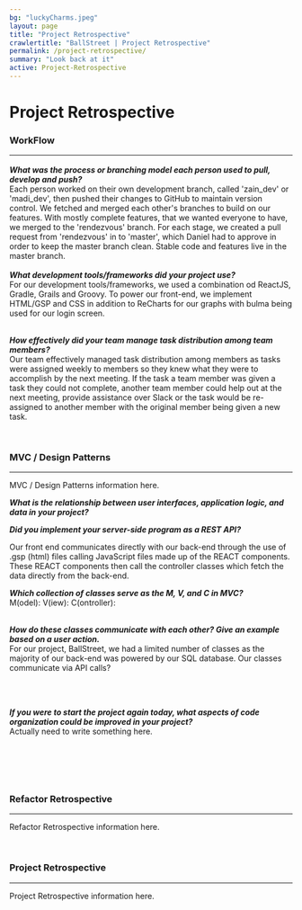 ```yaml
---
bg: "luckyCharms.jpeg"
layout: page
title: "Project Retrospective"
crawlertitle: "BallStreet | Project Retrospective"
permalink: /project-retrospective/
summary: "Look back at it"
active: Project-Retrospective
---
```

# Project Retrospective

<h3> WorkFlow 
<hr>
</h3>
<p> <b><i>What was the process or branching model each person used to pull, develop and push? </i></b>
<br>
Each person worked on their own development branch, called 'zain_dev' or 'madi_dev', then pushed their changes to GitHub to maintain version control. We fetched and merged each other's branches to build on our features. With mostly complete features, that we wanted everyone to have, we merged to the 'rendezvous' branch. For each stage, we created a pull request from 'rendezvous' in to 'master', which Daniel had to approve in order to keep the master branch clean. Stable code and features live in the master branch.
<br><br>
<b><i>What development tools/frameworks did your project use?</i></b>
<br>
For our development tools/frameworks, we used a combination od ReactJS, Gradle, Grails and Groovy. To power our front-end, we implement HTML/GSP and CSS in addition to ReCharts for our graphs with bulma being used for our login screen. 
<br><br>

<b><i>How effectively did your team manage task distribution among team members?</i></b>
<br>
Our team effectively managed task distribution among members as tasks were assigned weekly to members so they knew what they were to accomplish by the next meeting. If the task a team member was given a task they could not complete, another team member could help out at the next meeting, provide assistance over Slack or the task would be re-assigned to another member with the original member being given a new task.
</p>

<br>

<h3> MVC / Design Patterns </h3>
<hr>
<p>  MVC / Design Patterns information here. </p>

<b><i>What is the relationship between user interfaces, application logic, and data in your project?</i></b>
<br>

<b><i>Did you implement your server-side program as a REST API?</i></b>
<br>

Our front end communicates directly with our back-end through the use of  .gsp (html) files calling JavaScript files made up of the REACT components. These REACT components then call the controller classes which fetch the data directly from the back-end. 


<b><i>Which collection of classes serve as the M, V, and C in MVC?</i></b>
<br>
M(odel):
V(iew):
C(ontroller):
<br><br>


<b><i>How do these classes communicate with each other? Give an example based on a user action.</i></b>
<br>
For our project, BallStreet, we had a limited number of classes as the majority of our back-end was powered by our SQL database. Our classes communicate via API calls? 

<br><br>

<b><i>If you were to start the project again today, what aspects of code organization could be improved in your project?</i></b>
<br>
Actually need to write something here.

<br><br>

<br>

<h3> Refactor Retrospective </h3>
<hr>
<p>  Refactor Retrospective information here. </p>

<br>


<h3> Project Retrospective </h3>
<hr>
<p>  Project Retrospective information here. </p>

<br>

